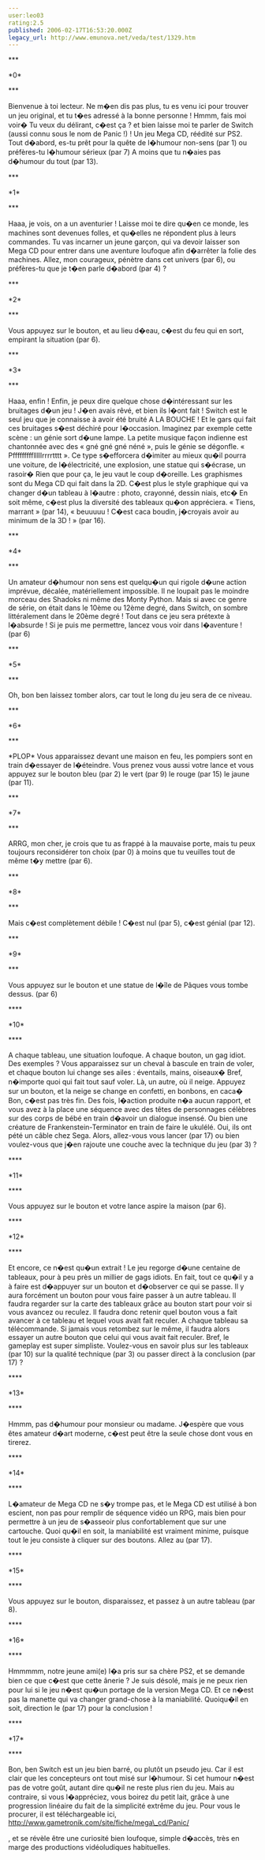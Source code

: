 ```yaml
---
user:leo03
rating:2.5
published: 2006-02-17T16:53:20.000Z
legacy_url: http://www.emunova.net/veda/test/1329.htm
---
```

\*\*\*  

\*0\*  

\*\*\*  

Bienvenue à toi lecteur. Ne m�en dis pas plus, tu es venu ici pour trouver un jeu original, et tu t�es adressé à la bonne personne ! Hmmm, fais moi voir� Tu veux du délirant, c�est ça ? et bien laisse moi te parler de Switch (aussi connu sous le nom de Panic !) ! Un jeu Mega CD, réédité sur PS2\. Tout d�abord, es-tu prêt pour la quête de l�humour non-sens (par 1) ou préfères-tu l�humour sérieux (par 7) A moins que tu n�aies pas d�humour du tout (par 13).  

  

  

\*\*\*  

\*1\*  

\*\*\*  

Haaa, je vois, on a un aventurier ! Laisse moi te dire qu�en ce monde, les machines sont devenues folles, et qu�elles ne répondent plus à leurs commandes. Tu vas incarner un jeune garçon, qui va devoir laisser son Mega CD pour entrer dans une aventure loufoque afin d�arrêter la folie des machines. Allez, mon courageux, pénètre dans cet univers (par 6), ou préfères-tu que je t�en parle d�abord (par 4) ?  

  

  

\*\*\*  

\*2\*  

\*\*\*  

Vous appuyez sur le bouton, et au lieu d�eau, c�est du feu qui en sort, empirant la situation (par 6).  

  

  

\*\*\*  

\*3\*  

\*\*\*  

Haaa, enfin ! Enfin, je peux dire quelque chose d�intéressant sur les bruitages d�un jeu ! J�en avais rêvé, et bien ils l�ont fait ! Switch est le seul jeu que je connaisse à avoir été bruité A LA BOUCHE ! Et le gars qui fait ces bruitages s�est déchiré pour l�occasion. Imaginez par exemple cette scène : un génie sort d�une lampe. La petite musique façon indienne est chantonnée avec des « gné gné gné néné », puis le génie se dégonfle. « Pffffffffflllllrrrrtttt ». Ce type s�efforcera d�imiter au mieux qu�il pourra une voiture, de l�électricité, une explosion, une statue qui s�écrase, un rasoir� Rien que pour ça, le jeu vaut le coup d�oreille. Les graphismes sont du Mega CD qui fait dans la 2D. C�est plus le style graphique qui va changer d�un tableau à l�autre : photo, crayonné, dessin niais, etc� En soit même, c�est plus la diversité des tableaux qu�on appréciera. « Tiens, marrant » (par 14), « beuuuuu ! C�est caca boudin, j�croyais avoir au minimum de la 3D ! » (par 16).  

  

  

\*\*\*  

\*4\*  

\*\*\*  

Un amateur d�humour non sens est quelqu�un qui rigole d�une action imprévue, décalée, matériellement impossible. Il ne loupait pas le moindre morceau des Shadoks ni même des Monty Python. Mais si avec ce genre de série, on était dans le 10ème ou 12ème degré, dans Switch, on sombre littéralement dans le 20ème degré ! Tout dans ce jeu sera prétexte à l�absurde ! Si je puis me permettre, lancez vous voir dans l�aventure ! (par 6)  

  

  

\*\*\*  

\*5\*  

\*\*\*  

Oh, bon ben laissez tomber alors, car tout le long du jeu sera de ce niveau.  

  

  

\*\*\*  

\*6\*  

\*\*\*  

\*PLOP\* Vous apparaissez devant une maison en feu, les pompiers sont en train d�essayer de l�éteindre. Vous prenez vous aussi votre lance et vous appuyez sur le bouton bleu (par 2) le vert (par 9) le rouge (par 15) le jaune (par 11).  

  

  

\*\*\*  

\*7\*  

\*\*\*  

ARRG, mon cher, je crois que tu as frappé à la mauvaise porte, mais tu peux toujours reconsidérer ton choix (par 0) à moins que tu veuilles tout de même t�y mettre (par 6).  

  

  

\*\*\*  

\*8\*  

\*\*\*  

Mais c�est complètement débile ! C�est nul (par 5), c�est génial (par 12).  

  

  

\*\*\*  

\*9\*  

\*\*\*  

Vous appuyez sur le bouton et une statue de l�île de Pâques vous tombe dessus. (par 6)  

  

  

\*\*\*\*  

\*10\*  

\*\*\*\*  

A chaque tableau, une situation loufoque. A chaque bouton, un gag idiot. Des exemples ? Vous apparaissez sur un cheval à bascule en train de voler, et chaque bouton lui change ses ailes : éventails, mains, oiseaux� Bref, n�importe quoi qui fait tout sauf voler. Là, un autre, où il neige. Appuyez sur un bouton, et la neige se change en confetti, en bonbons, en caca� Bon, c�est pas très fin. Des fois, l�action produite n�a aucun rapport, et vous avez à la place une séquence avec des têtes de personnages célèbres sur des corps de bébé en train d�avoir un dialogue insensé. Ou bien une créature de Frankenstein-Terminator en train de faire le ukulélé. Oui, ils ont pété un câble chez Sega. Alors, allez-vous vous lancer (par 17) ou bien voulez-vous que j�en rajoute une couche avec la technique du jeu (par 3) ?  

  

  

\*\*\*\*  

\*11\*  

\*\*\*\*  

Vous appuyez sur le bouton et votre lance aspire la maison (par 6).  

  

  

\*\*\*\*  

\*12\*  

\*\*\*\*  

Et encore, ce n�est qu�un extrait ! Le jeu regorge d�une centaine de tableaux, pour à peu près un millier de gags idiots. En fait, tout ce qu�il y a à faire est d�appuyer sur un bouton et d�observer ce qui se passe. Il y aura forcément un bouton pour vous faire passer à un autre tableau. Il faudra regarder sur la carte des tableaux grâce au bouton start pour voir si vous avancez ou reculez. Il faudra donc retenir quel bouton vous a fait avancer à ce tableau et lequel vous avait fait reculer. A chaque tableau sa télécommande. Si jamais vous retombez sur le même, il faudra alors essayer un autre bouton que celui qui vous avait fait reculer. Bref, le gameplay est super simpliste. Voulez-vous en savoir plus sur les tableaux (par 10) sur la qualité technique (par 3) ou passer direct à la conclusion (par 17) ?  

  

  

\*\*\*\*  

\*13\*  

\*\*\*\*  

Hmmm, pas d�humour pour monsieur ou madame. J�espère que vous êtes amateur d�art moderne, c�est peut être la seule chose dont vous en tirerez.  

  

  

\*\*\*\*  

\*14\*  

\*\*\*\*  

L�amateur de Mega CD ne s�y trompe pas, et le Mega CD est utilisé à bon escient, non pas pour remplir de séquence vidéo un RPG, mais bien pour permettre à un jeu de s�asseoir plus confortablement que sur une cartouche. Quoi qu�il en soit, la maniabilité est vraiment minime, puisque tout le jeu consiste à cliquer sur des boutons. Allez au (par 17).  

  

  

\*\*\*\*  

\*15\*  

\*\*\*\*  

Vous appuyez sur le bouton, disparaissez, et passez à un autre tableau (par 8).  

  

  

\*\*\*\*  

\*16\*  

\*\*\*\*  

Hmmmmm, notre jeune ami(e) l�a pris sur sa chère PS2, et se demande bien ce que c�est que cette ânerie ? Je suis désolé, mais je ne peux rien pour lui si le jeu n�est qu�un portage de la version Mega CD. Et ce n�est pas la manette qui va changer grand-chose à la maniabilité. Quoiqu�il en soit, direction le (par 17) pour la conclusion !  

  

  

\*\*\*\*  

\*17\*  

\*\*\*\*  

Bon, ben Switch est un jeu bien barré, ou plutôt un pseudo jeu. Car il est clair que les concepteurs ont tout misé sur l�humour. Si cet humour n�est pas de votre goût, autant dire qu�il ne reste plus rien du jeu. Mais au contraire, si vous l�appréciez, vous boirez du petit lait, grâce à une progression linéaire du fait de la simplicité extrême du jeu. Pour vous le procurer, il est téléchargeable ici, http://www.gametronik.com/site/fiche/mega\_cd/Panic/  

, et se révèle être une curiosité bien loufoque, simple d�accès, très en marge des productions vidéoludiques habituelles.